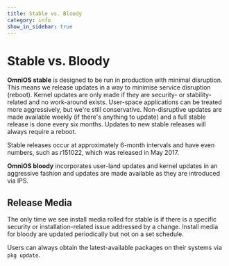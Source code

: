 ```yaml
---
title: Stable vs. Bloody
category: info
show_in_sidebar: true
---
```


# Stable vs. Bloody

**OmniOS stable** is designed to be run in production with minimal
disruption. This means we release updates in a way to minimise service
disruption (reboot). Kernel updates are only made if they are security-
or stability-related and no work-around exists. User-space applications
can be treated more aggressively, but we're still conservative.
Non-disruptive updates are made available weekly (if there's anything to
update) and a full stable release is done every six months. Updates to
new stable releases will always require a reboot.

Stable releases occur at approximately 6-month intervals and have even
numbers, such as r151022, which was released in May 2017.

**OmniOS bloody** incorporates user-land updates and kernel updates in
an aggressive fashion and updates are made available as they are
introduced via IPS.

## Release Media

The only time we see install media rolled for stable is if there is a
specific security or installation-related issue addressed by a change.
Install media for bloody are updated periodically but not on a set
schedule.

Users can always obtain the latest-available packages on their systems
via `pkg update`. 

